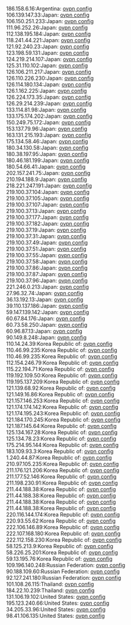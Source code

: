 186.158.6.16:Argentina: [ovpn config](vpn/186_158_6_16.ovpn)  
106.139.147.33:Japan: [ovpn config](vpn/106_139_147_33.ovpn)  
106.150.251.233:Japan: [ovpn config](vpn/106_150_251_233.ovpn)  
111.96.252.26:Japan: [ovpn config](vpn/111_96_252_26.ovpn)  
112.138.195.184:Japan: [ovpn config](vpn/112_138_195_184.ovpn)  
118.241.44.221:Japan: [ovpn config](vpn/118_241_44_221.ovpn)  
121.92.240.23:Japan: [ovpn config](vpn/121_92_240_23.ovpn)  
123.198.59.131:Japan: [ovpn config](vpn/123_198_59_131.ovpn)  
124.219.214.107:Japan: [ovpn config](vpn/124_219_214_107.ovpn)  
125.31.110.102:Japan: [ovpn config](vpn/125_31_110_102.ovpn)  
126.106.211.217:Japan: [ovpn config](vpn/126_106_211_217.ovpn)  
126.110.226.230:Japan: [ovpn config](vpn/126_110_226_230.ovpn)  
126.114.180.134:Japan: [ovpn config](vpn/126_114_180_134.ovpn)  
126.1.162.225:Japan: [ovpn config](vpn/126_1_162_225.ovpn)  
126.224.173.35:Japan: [ovpn config](vpn/126_224_173_35.ovpn)  
126.29.214.239:Japan: [ovpn config](vpn/126_29_214_239.ovpn)  
133.114.81.98:Japan: [ovpn config](vpn/133_114_81_98.ovpn)  
133.175.174.202:Japan: [ovpn config](vpn/133_175_174_202.ovpn)  
150.249.75.172:Japan: [ovpn config](vpn/150_249_75_172.ovpn)  
153.137.79.96:Japan: [ovpn config](vpn/153_137_79_96.ovpn)  
163.131.215.193:Japan: [ovpn config](vpn/163_131_215_193.ovpn)  
175.134.58.46:Japan: [ovpn config](vpn/175_134_58_46.ovpn)  
180.34.130.58:Japan: [ovpn config](vpn/180_34_130_58.ovpn)  
180.38.197.95:Japan: [ovpn config](vpn/180_38_197_95.ovpn)  
180.46.181.199:Japan: [ovpn config](vpn/180_46_181_199.ovpn)  
180.54.66.41:Japan: [ovpn config](vpn/180_54_66_41.ovpn)  
202.157.241.75:Japan: [ovpn config](vpn/202_157_241_75.ovpn)  
210.194.188.9:Japan: [ovpn config](vpn/210_194_188_9.ovpn)  
218.221.247.191:Japan: [ovpn config](vpn/218_221_247_191.ovpn)  
219.100.37.104:Japan: [ovpn config](vpn/219_100_37_104.ovpn)  
219.100.37.105:Japan: [ovpn config](vpn/219_100_37_105.ovpn)  
219.100.37.107:Japan: [ovpn config](vpn/219_100_37_107.ovpn)  
219.100.37.13:Japan: [ovpn config](vpn/219_100_37_13.ovpn)  
219.100.37.177:Japan: [ovpn config](vpn/219_100_37_177.ovpn)  
219.100.37.182:Japan: [ovpn config](vpn/219_100_37_182.ovpn)  
219.100.37.19:Japan: [ovpn config](vpn/219_100_37_19.ovpn)  
219.100.37.31:Japan: [ovpn config](vpn/219_100_37_31.ovpn)  
219.100.37.49:Japan: [ovpn config](vpn/219_100_37_49.ovpn)  
219.100.37.51:Japan: [ovpn config](vpn/219_100_37_51.ovpn)  
219.100.37.55:Japan: [ovpn config](vpn/219_100_37_55.ovpn)  
219.100.37.58:Japan: [ovpn config](vpn/219_100_37_58.ovpn)  
219.100.37.86:Japan: [ovpn config](vpn/219_100_37_86.ovpn)  
219.100.37.87:Japan: [ovpn config](vpn/219_100_37_87.ovpn)  
219.100.37.96:Japan: [ovpn config](vpn/219_100_37_96.ovpn)  
221.246.0.213:Japan: [ovpn config](vpn/221_246_0_213.ovpn)  
27.96.32.74:Japan: [ovpn config](vpn/27_96_32_74.ovpn)  
36.13.192.13:Japan: [ovpn config](vpn/36_13_192_13.ovpn)  
39.110.137.186:Japan: [ovpn config](vpn/39_110_137_186.ovpn)  
59.147.139.142:Japan: [ovpn config](vpn/59_147_139_142.ovpn)  
60.67.84.176:Japan: [ovpn config](vpn/60_67_84_176.ovpn)  
60.73.58.250:Japan: [ovpn config](vpn/60_73_58_250.ovpn)  
60.96.87.13:Japan: [ovpn config](vpn/60_96_87_13.ovpn)  
90.149.8.248:Japan: [ovpn config](vpn/90_149_8_248.ovpn)  
110.14.24.39:Korea Republic of: [ovpn config](vpn/110_14_24_39.ovpn)  
110.46.99.235:Korea Republic of: [ovpn config](vpn/110_46_99_235.ovpn)  
110.46.99.235:Korea Republic of: [ovpn config](vpn/110_46_99_235.ovpn)  
112.154.246.79:Korea Republic of: [ovpn config](vpn/112_154_246_79.ovpn)  
115.22.194.71:Korea Republic of: [ovpn config](vpn/115_22_194_71.ovpn)  
119.192.109.50:Korea Republic of: [ovpn config](vpn/119_192_109_50.ovpn)  
119.195.137.209:Korea Republic of: [ovpn config](vpn/119_195_137_209.ovpn)  
121.139.68.92:Korea Republic of: [ovpn config](vpn/121_139_68_92.ovpn)  
121.149.16.86:Korea Republic of: [ovpn config](vpn/121_149_16_86.ovpn)  
121.157.146.253:Korea Republic of: [ovpn config](vpn/121_157_146_253.ovpn)  
121.174.174.142:Korea Republic of: [ovpn config](vpn/121_174_174_142.ovpn)  
121.174.195.243:Korea Republic of: [ovpn config](vpn/121_174_195_243.ovpn)  
121.184.170.245:Korea Republic of: [ovpn config](vpn/121_184_170_245.ovpn)  
121.187.145.64:Korea Republic of: [ovpn config](vpn/121_187_145_64.ovpn)  
125.134.167.28:Korea Republic of: [ovpn config](vpn/125_134_167_28.ovpn)  
125.134.78.23:Korea Republic of: [ovpn config](vpn/125_134_78_23.ovpn)  
175.214.95.144:Korea Republic of: [ovpn config](vpn/175_214_95_144.ovpn)  
183.109.93.3:Korea Republic of: [ovpn config](vpn/183_109_93_3.ovpn)  
1.240.44.87:Korea Republic of: [ovpn config](vpn/1_240_44_87.ovpn)  
210.97.105.235:Korea Republic of: [ovpn config](vpn/210_97_105_235.ovpn)  
211.176.121.206:Korea Republic of: [ovpn config](vpn/211_176_121_206.ovpn)  
211.177.52.146:Korea Republic of: [ovpn config](vpn/211_177_52_146.ovpn)  
211.198.230.91:Korea Republic of: [ovpn config](vpn/211_198_230_91.ovpn)  
211.44.188.38:Korea Republic of: [ovpn config](vpn/211_44_188_38.ovpn)  
211.44.188.38:Korea Republic of: [ovpn config](vpn/211_44_188_38.ovpn)  
211.44.188.38:Korea Republic of: [ovpn config](vpn/211_44_188_38.ovpn)  
211.44.188.38:Korea Republic of: [ovpn config](vpn/211_44_188_38.ovpn)  
220.116.144.174:Korea Republic of: [ovpn config](vpn/220_116_144_174.ovpn)  
220.93.55.62:Korea Republic of: [ovpn config](vpn/220_93_55_62.ovpn)  
222.106.146.89:Korea Republic of: [ovpn config](vpn/222_106_146_89.ovpn)  
222.107.168.180:Korea Republic of: [ovpn config](vpn/222_107_168_180.ovpn)  
222.112.158.230:Korea Republic of: [ovpn config](vpn/222_112_158_230.ovpn)  
58.125.213.9:Korea Republic of: [ovpn config](vpn/58_125_213_9.ovpn)  
58.226.25.201:Korea Republic of: [ovpn config](vpn/58_226_25_201.ovpn)  
59.13.195.76:Korea Republic of: [ovpn config](vpn/59_13_195_76.ovpn)  
109.196.140.248:Russian Federation: [ovpn config](vpn/109_196_140_248.ovpn)  
90.188.109.60:Russian Federation: [ovpn config](vpn/90_188_109_60.ovpn)  
92.127.241.180:Russian Federation: [ovpn config](vpn/92_127_241_180.ovpn)  
101.108.26.115:Thailand: [ovpn config](vpn/101_108_26_115.ovpn)  
184.22.10.239:Thailand: [ovpn config](vpn/184_22_10_239.ovpn)  
131.106.19.102:United States: [ovpn config](vpn/131_106_19_102.ovpn)  
195.123.240.66:United States: [ovpn config](vpn/195_123_240_66.ovpn)  
34.205.33.96:United States: [ovpn config](vpn/34_205_33_96.ovpn)  
98.41.106.135:United States: [ovpn config](vpn/98_41_106_135.ovpn)  
